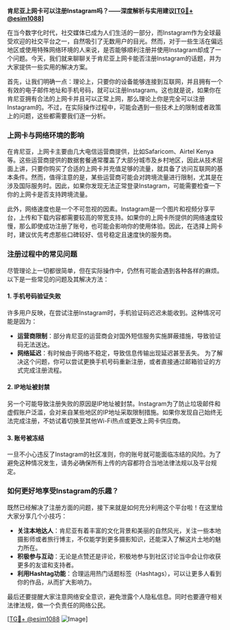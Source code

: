 **肯尼亚上网卡可以注册Instagram吗？——深度解析与实用建议[[TG💪+ @esim1088](https://t.me/s/esim1088)]**

在当今数字化时代，社交媒体已成为人们生活的一部分，而Instagram作为全球最受欢迎的社交平台之一，自然吸引了无数用户的目光。然而，对于一些生活在偏远地区或使用特殊网络环境的人来说，是否能够顺利注册并使用Instagram却成了一个问题。今天，我们就来聊聊关于肯尼亚上网卡能否注册Instagram的话题，并为大家提供一些实用的解决方案。

首先，让我们明确一点：理论上，只要你的设备能够连接到互联网，并且拥有一个有效的电子邮件地址和手机号码，就可以注册Instagram。这也就是说，如果你在肯尼亚拥有合法的上网卡并且可以正常上网，那么理论上你是完全可以注册Instagram的。不过，在实际操作过程中，可能会遇到一些技术上的限制或者政策上的问题，这些都需要我们逐一分析。

### 上网卡与网络环境的影响

在肯尼亚，上网卡主要由几大电信运营商提供，比如Safaricom、Airtel Kenya等。这些运营商提供的数据套餐通常覆盖了大部分城市及乡村地区，因此从技术层面上讲，只要你购买了合适的上网卡并充值足够的流量，就具备了访问互联网的基本条件。然而，值得注意的是，某些运营商可能会对跨境流量进行限制，尤其是在涉及国际服务时。因此，如果你发现无法正常登录Instagram，可能需要检查一下你的上网卡是否支持跨境流量。

此外，网络速度也是一个不可忽视的因素。Instagram是一个图片和视频分享平台，上传和下载内容都需要较高的带宽支持。如果你的上网卡所提供的网络速度较慢，那么即使成功注册了账号，也可能会影响你的使用体验。因此，在选择上网卡时，建议优先考虑那些口碑较好、信号稳定且速度快的服务商。

### 注册过程中的常见问题

尽管理论上一切都很简单，但在实际操作中，仍然有可能会遇到各种各样的麻烦。以下是一些常见的问题及其解决方法：

#### 1. 手机号码验证失败
许多用户反映，在尝试注册Instagram时，手机验证码迟迟未能收到。这种情况可能是因为：
- **运营商限制**：部分肯尼亚的运营商会对国外短信服务实施屏蔽措施，导致验证码无法送达。
- **网络延迟**：有时候由于网络不稳定，导致信息传输出现延迟甚至丢失。
为了解决这个问题，你可以尝试更换手机号码重新注册，或者直接通过邮箱验证的方式完成注册流程。

#### 2. IP地址被封禁
另一个可能导致注册失败的原因是IP地址被封禁。Instagram为了防止垃圾邮件和虚假账户泛滥，会对来自某些地区的IP地址采取限制措施。如果你发现自己始终无法完成注册，不妨试着切换至其他Wi-Fi热点或更改上网卡供应商。

#### 3. 账号被冻结
一旦不小心违反了Instagram的社区准则，你的账号就可能面临冻结的风险。为了避免这种情况发生，请务必确保所有上传的内容都符合当地法律法规以及平台规定。

### 如何更好地享受Instagram的乐趣？

既然已经解决了注册方面的问题，接下来就是如何充分利用这个平台啦！在这里给大家分享几个小技巧：

- **关注本地达人**：肯尼亚有着丰富的文化背景和美丽的自然风光，关注一些本地摄影师或者旅行博主，不仅能学到更多摄影知识，还能深入了解这片土地的魅力所在。
- **积极参与互动**：无论是点赞还是评论，积极地参与到社区讨论当中会让你收获更多的友谊和支持者。
- **利用Hashtag功能**：合理运用热门话题标签（Hashtags），可以让更多人看到你的作品，从而扩大影响力。

最后还要提醒大家注意网络安全意识，避免泄露个人隐私信息。同时也要遵守相关法律法规，做一个负责任的网络公民。

[[TG💪+ @esim1088](https://t.me/s/esim1088) ![Image](https://i.postimg.cc/4NQfJmqS/Snipaste-2025-05-13-00-14-12.png)]
